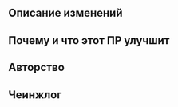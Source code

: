 <!--
Читать: https://github.com/TauCetiStation/TauCetiClassic/blob/master/.github/wiki/STYLING_OF_PR.md
-->
## Описание изменений

## Почему и что этот ПР улучшит

## Авторство

<!-- 
В случае порта с другого билда - укажите источник (репозиторий или номер PR-а). 
Если это оригинальный PR - укажите первоисточник/авторство спрайтов и звуков. 
Укажите лицензию для звуков.
-->

## Чеинжлог

<!-- 
В чеинжлог стоит писать изменения, которые будут заметны игрокам. И так, чтобы они были понятны игрокам.
Ключевые слова для чеинжлога: bugfix, rscadd, rscdel, image, sound, spellcheck, tweak, balance, map, performance, experiment

:cl:
 - bugfix: Пофикшен такой-то баг.
 - map: Перемаплен такой-то отсек.
 - image: Обновлен такой-то спрайт.
-->
